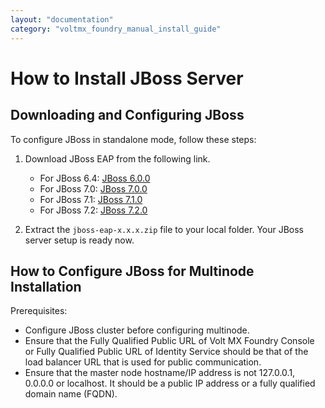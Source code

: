 ```yaml
---
layout: "documentation"
category: "voltmx_foundry_manual_install_guide"
---
```

                              

How to Install JBoss Server
===========================

Downloading and Configuring JBoss
---------------------------------

To configure JBoss in standalone mode, follow these steps:

1.  Download JBoss EAP from the following link.
    
    *   For JBoss 6.4: [JBoss 6.0.0](https://developers.redhat.com/download-manager/file/jboss-eap-6.4.0.GA-installer.jar)
    *   For JBoss 7.0: [JBoss 7.0.0](https://developers.redhat.com/download-manager/file/jboss-eap-7.0.0-installer.jar)
    *   For JBoss 7.1: [JBoss 7.1.0](https://developers.redhat.com/download-manager/file/jboss-eap-7.1.0.zip)
    *   For JBoss 7.2: [JBoss 7.2.0](https://developers.redhat.com/download-manager/file/jboss-eap-7.2.0.zip)
2.  Extract the `jboss-eap-x.x.x.zip` file to your local folder. Your JBoss server setup is ready now.

How to Configure JBoss for Multinode Installation
-------------------------------------------------

Prerequisites:

*   Configure JBoss cluster before configuring multinode.
*   Ensure that the Fully Qualified Public URL of Volt MX Foundry Console or Fully Qualified Public URL of Identity Service should be that of the load balancer URL that is used for public communication.
*   Ensure that the master node hostname/IP address is not 127.0.0.1, 0.0.0.0 or localhost. It should be a public IP address or a fully qualified domain name (FQDN).
